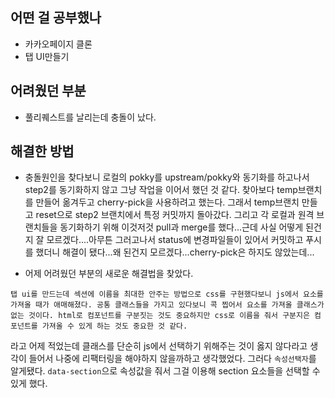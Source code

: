 ## **어떤 걸 공부했나**

- 카카오페이지 클론
- 탭 UI만들기

## **어려웠던 부분** 

- 풀리퀘스트를 날리는데 충돌이 났다.

## **해결한 방법**

- 충돌원인을 찾다보니 로컬의 pokky를 upstream/pokky와 동기화를 하고나서 step2를 동기화하지 않고 그냥 작업을 이어서 했던 것 같다. 찾아보다 temp브랜치를 만들어 옮겨두고 cherry-pick을 사용하려고 했는다. 그래서 temp브랜치 만들고 reset으로 step2 브랜치에서 특정 커밋까지 돌아갔다. 그리고 각 로컬과 원격 브랜치들을 동기화하기 위해 이것저것 pull과 merge를 했다...근데 사실 어떻게 된건지 잘 모르겠다....아무튼 그러고나서 status에 변경파일들이 있어서 커밋하고 푸시를 했더니 해결이 됐다...왜 된건지 모르겠다...cherry-pick은 하지도 않았는데...

- 어제 어려웠던 부분의 새로운 해결법을 찾았다.
```
탭 ui를 만드는데 섹션에 이름을 최대한 안주는 방법으로 css를 구현했다보니 js에서 요소를 가져올 때가 애매해졌다. 공통 클래스들을 가지고 있다보니 콕 찝어서 요소를 가져올 클래스가 없는 것이다. html로 컴포넌트를 구분짓는 것도 중요하지만 css로 이름을 줘서 구분지은 컴포넌트를 가져올 수 있게 하는 것도 중요한 것 같다.
```
라고 어제 적었는데 클래스를 단순히 js에서 선택하기 위해주는 것이 옳지 않다라고 생각이 들어서 나중에 리팩터링을 해야하지 않을까하고 생각했었다. 그러다 `속성선택자`를 알게됐다. `data-section`으로 속성값을 줘서 그걸 이용해 section 요소들을 선택할 수 있게 했다.
